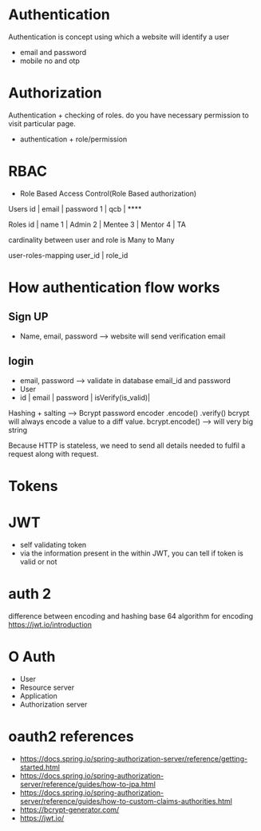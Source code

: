 # Authentication 
 Authentication is concept using which a website will identify a user
* email and password
* mobile no and otp
 
# Authorization 
 Authentication + checking of roles. do you have necessary permission to visit particular page.
 * authentication + role/permission

# RBAC
* Role Based Access Control(Role Based authorization)

Users
id | email | password
1  | qcb   | ****

Roles
id | name
1  | Admin
2  | Mentee
3  | Mentor
4  | TA

cardinality between user and role is Many to Many

user-roles-mapping
user_id | role_id

# How authentication flow works
## Sign UP
* Name, email, password --> website will send verification email
## login
*  email, password --> validate in database email_id and password
* User
* id | email | password | isVerify(is_valid)|


Hashing + salting --> Bcrypt password encoder
.encode()
.verify()
bcrypt will always encode a value to a diff value.  bcrypt.encode() --> will very big string

Because HTTP is stateless, we need to send all details needed to fulfil a request along with request.
# Tokens
# JWT
* self validating token 
* via the information present in the within JWT, you can tell if token is valid or not
# auth 2
difference between encoding and hashing
base 64 algorithm for encoding
https://jwt.io/introduction

# O Auth
* User
* Resource server
* Application
* Authorization server


# oauth2 references
* https://docs.spring.io/spring-authorization-server/reference/getting-started.html
* https://docs.spring.io/spring-authorization-server/reference/guides/how-to-jpa.html
* https://docs.spring.io/spring-authorization-server/reference/guides/how-to-custom-claims-authorities.html
* https://bcrypt-generator.com/
* https://jwt.io/